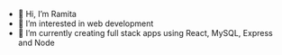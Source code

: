 - 👋 Hi, I’m Ramita
- 👀 I’m interested in web development
- 🌱 I’m currently creating full stack apps using React, MySQL, Express and Node

<!---
ramitaarora/ramitaarora is a ✨ special ✨ repository because its `README.md` (this file) appears on your GitHub profile.
You can click the Preview link to take a look at your changes.
--->
